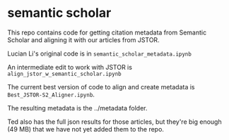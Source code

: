 semantic scholar
================

This repo contains code for getting citation metadata from Semantic Scholar and aligning it with our articles from JSTOR.

Lucian Li's original code is in ```semantic_scholar_metadata.ipynb```

An intermediate edit to work with JSTOR is ```align_jstor_w_semantic_scholar.ipynb```

The current best version of code to align and create metadata is ```Best_JSTOR-S2_Aligner.ipynb```. 

The resulting metadata is the ../metadata folder.

Ted also has the full json results for those articles, but they're big enough (49 MB) that we have not yet added them to the repo.